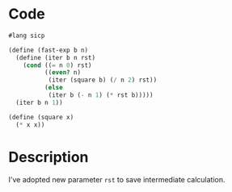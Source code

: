 # Code
```scheme
#lang sicp

(define (fast-exp b n)
  (define (iter b n rst)
    (cond ((= n 0) rst)
          ((even? n)
           (iter (square b) (/ n 2) rst))
          (else
           (iter b (- n 1) (* rst b)))))
  (iter b n 1))

(define (square x)
  (* x x))
```
# Description
I've adopted new parameter `rst` to save intermediate calculation.